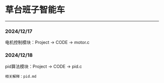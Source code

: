 # 草台班子智能车
---
### 2024/12/17
电机控制模块：Project -> CODE -> motor.c
### 2024/12/18
pid算法模块：Project -> CODE -> pid.c

    相关解释：pid.md

